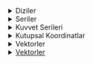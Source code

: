 <details > <summary>Diziler</summary>

* ***<h4>Donem Hak. Bilg.</h4>***
    * diziler olmadan seriler olmaz.
    * kuvvet serileri cok onemli.
    * kisa baslik: parametrik denklemler.
    * Kutupsal koord zormus.
    * vektorler cartcurt carpimlar filan. Uzayda dogrular uzerinde duracagiz.
    * vektor degerli mat1e dayali.
    * cok degiskenli fonklar uzun soluklu. farkli ve zormus.
        * limit turev cartcurt mat1 iste.
    * katli integreler. araliklari kartezyen carpimlari zartzurt. dikdortgen veren integraller vs. hacim ve alan hesaplari
    * Kaynak ayni.

----------

* ***<h4>Sonsuz Dizi</h4>***

    * ***Tanim:** pozitif dogal sayilar uzerinde tanimlanmis fonk.*
    \[b_{n}=\frac{1}{n-1} \Longrightarrow \left\{b_{n}\right\}_{n=2}^{\infty} = \left\{1, \frac{1}{2}, \frac{1}{3}, \ldots, \frac{1}{n-1}, \ldots \right\}\]
    $$b_{n}=\frac{1}{n-1}\ \ \Longrightarrow\ \ \left\{b_{n}\right\}_{n=2}^{\infty}=\left\{1,\frac{1}{2},\frac{1}{3},\cdot\cdot\cdot,\frac{1}{n-1},\ \cdot\cdot\cdot\right\}$$

    * Dizinin butun elemanlari bir sayidan kucukse **ustten sinirli**.
        tam tersi ise **alttan sinirli**. ikisi de soz konusu ise **sinirli** denir.

    * **dizilerin yakinsakligi:** sonsuza limiti alinir ve ona gore yakinsakligi hespalanir. 0'e yaklasir cartcurt.
    * *latex*

    * **dizinin tekligi:** limiti varsa tektir.
    * **yakinsakligi:** limit varsa yakinsaktir. ( limit yok demek +-sonsuz ya da sureksiz demek )

    * ### Onemli limitler: 
        $$r>0\;\mathrm{ise,}\;\;\;\;\operatorname*{lim}_{n\to\infty}r^{1/n}\stackrel{}{=}\;1\;$$
        $$r > 1 \text{ise,}\;\;\;\;\lim_{n \to \infty} r^n = \infty$$
        $$|r| < 1 \text{ise,}\;\;\;\;\lim_{n \to \infty} r^n = 0$$
        $$\lim_{n \to \infty}\;\left(\sqrt[n]{n}\right) = 1 $$

    * **Limit teoremleri**:
        * dizinin limitini alinirken diziyi fonksiyon gibi dusunup onun limiti alinir. ( istisna var )
        * usttekinin tersi dogru degil. Diziden fonka gecemeyiz.
    * **Yakinsak iki dizinin toplami ve farki yakinsak.** ( bi zahmet ). iraksakta dogru degildir.
        *Asagidaki ornek iki iraksak fonkun topalmi yakinsak oldugnu gosterir*
       $$\lim_{n \to \infty} (a_n - b_n) = \lim_{n \to \infty} \left(\sqrt{n^2 + 2n} - n\right) = \lim_{n \to \infty} \frac{2n}{\sqrt{n^2 + 2n} + n} = 1$$


    * **Diziler sikistirma kurali.**
        $$\operatorname*{lim}_{n\rightarrow\infty}\frac{n!}{n^{n}}\ =\ 0 \;\;\;\text{gosterelim,}$$
        $$n\geq1\;\;\;\;\mathrm{icin}\;\;n=\;1\cdot2\cdot3\cdot\cdot n\;<\;1\cdot\,\ldots n\cdot\cdot n\;=\;n^{n-1}$$
        $$0\,<\,{\frac{n!}{n^{n}}}\,<\,{\frac{n^{n-1}}{n^{n}}}\,=\,{\frac{1}{n}}$$
        $${n\rightarrow\infty} \text{ durumunda,}$$
        $$\lim_{n \to \infty} \frac{n!}{n^n} = 0$$
    * **icine alma kurali:** fonk surekliyse icine limit alinabilir. ( triglar loglar vs. )
----------

* Monoton Diziler: daima artan veya azalan dizilere denir. an - an+1 ya da turevi alinir.

</details>




<details > <summary>Seriler</summary>

* ***<h4>Sonsuz Seriler.</h4>***

* Bir dizinin terimlerinin toplamidir. 
    $$\Large \sum_{k=1}^{\infty} a_k = a_1 + a_2 + \cdots + a_n + \cdots$$
    * Bu toplami bir terimda sonlandirirsak artik elimizde yepyeni bir dizi olmus olur. ( kismi toplamlar dizisi. ) 
    * Bu dizinin karakteri de serinin karakterini de verecek.
    * Kismi toplamlar dizisinin limiti varsa yakinsak oldugu soylenir. Ve toplami bulunabilir.

* Seri, bir dizinin toplami.

* Karakteri irksagi ve yakinsakligi.
* Sonsuz toplam yerine sonlu toplam yapip yorum yapacagiz.
* Kismi toplamlar dizisi bir limite sahipse yakinsak.
* Yakinsak bir serinin toplami farki yakinsaktir.
* Yakinsak bir serinin bir sayiyla carpimi yakinsaktir.

* Teleskopik seri: Bu yontem ozellikle ardisik gelenler icin kullanilir.
$$\Large \sum_{k=1}^{\infty} (a_{k-1} - a_k) = a_0 - \lim_{n \to \infty} a_n$$

----------

$$\Large \sum (a_{k})$$
$$\Large \text{serisi yakinsak ise}$$
$$\Large \lim_{k \to \infty} a_k = 0$$

Bu teoremin tersi dogru degildir. Yani, bir dizinin limiti 0 ise ondan olusan bir seri yakinsak olabildigi
gibi iraksak da olabilir.

***NOT:*** *Bir serinin genel teriminin limiti mevcut ise ve 0 degilse o dizi `iraksaktir`. 
0 cikarsa bir test uygulayip durumu degerlendirecegiz.*

----------
### Harmonik ve Geometrik  Seri
* HARMONIK SERI IRAKSAKTIR !!
* Harmonik serileri iraksaktir. Payin derecesi paydanin derecesinden 1 kucuk olan serilere harmonik seri denir.

$$\Large \sum_{k=1}^{\infty} \frac{1}{k} = 1 + \frac{1}{2} + \frac{1}{3} + \ldots$$

* Geometrik seri sinavda her zaman cikar.
* Geometrik serinin ilk teriminin r'nin kuvveti 0 olacak. Olmazsa ona gore ayarlariz.

$$\Large \sum_{k=1}^{\infty} ar^{k-1} = a + ar + ar^2 + \ldots$$

* `|r| < 1` iken `a/(1-r)` sayisina *yakinsar*, `|r| >= 1` ise *iraksar.*


----------
### Integral testi
* Surekli azalan ve pozitif bir fonk icin kullanilir.
* Importoper integralin bir sayi ise o sayi serinin toplamini ifade etmez. Sadece serinin karakterini belirler.
* Bir serinin impropern integralinin karakteri ve kendisnin karakteri aynidir.
----------
### p-serisi
* p pozitif bir reel sayi olmakla beraber,
$$\Large \sum_{k=1}^{\infty} \frac{1}{k^p} = 1 + \frac{1}{2^p} + \frac{1}{3^p} + \ldots$$
* p 1den buyuk oldugu zaman sadece yakinsaktir.

----------
### Mukayese Testi
* Eger bir serinin genel terimini baska bir serinin genel terimiyle mukayese edebiliyorsaniz ve o serinin 
karakterini biliyorsaniz mukayese testi elverislidir.
* Orjinial serimiz `a_k` olsun obur serimiz ise `b_k` olsun. 
    * Eger `a_k` nin butun terimleri `b_k` ninkinden **kucuk** kaliyorsa ve `b_k` serisinin karakteri yakinsaksa `a_k` da yakinsaktir.
    * Eger `a_k` nin butun terimleri `b_k` ninkinden **buyuk** kaliyorsa ve `b_k` serisinin karakteri iraksaksa `a_k` da iraksaktir.

***Limit Mukayese Testi:*** 

   * $$\lim_{{k \to \infty}} \frac{a_k}{b_k} = L$$ 
   * Eger `L > 0` ise her iki seri de yakinsar ya da iraksar.
   * Eger `L = 0` ise ve `b_k` yakinsak ise, `a_k` serisi de yakinsaktir.
   * Eger `L = sonsuz` ise ve `b_k` iraksak ise, `a_k` serisi de iraksaktir.

----------
### Alterne Serilerde Yakinsaklik:

* Bir alterne serinin multak degerini alinca `(-1)^n` terimi kalkar. Bu durumda, `a_n` kalir ve bu seri de yakinsak ise `mutlak yakinsak` denir.
* Ustteki teset basarisiz ise ve alttak sartlari sagliyorsa:
    * Seri azalandir.
    * Serinin her bir eleman pozitiftir.
    * Genel terim limiti 0dir.  
`sartli yakinsaktir.`

</details>


<details > <summary>Kuvvet Serileri</summary>

* $$\Large \sum a_k  x^k$$
dizisi icin sifirdan farkli `c` sayisi icin yakinsak ise
$$\Large |x| < |c|$$
saglayan butun x'ler icin yakinsaktir.

----------

### Yakinsaklik yaricapi ve araligi:

$$\Large \rho = \lim_{k \to \infty} \left| \frac{a_k}{a_{k+1}} \right|$$
$$\Large \rho = 0 \;\;\;, \;\;\; \Large{x = x_0} \;\;\;\small\text{  icin yakinsar }$$
$$\Large \rho = c \;\;\;, \;\;\; \Large{|x| < |c|} \;\;\;\small\text{  icin yakinsar }$$
$$\Large \rho = \infty \;\;\;, \;\;\; \Large{x = R} \;\;\;\small\text{  icin yakinsar }$$

* bulunan araliklarin uc noktalari ayrica kontrol edilmelidir.

----------

###  Kuvvet serileri ve fonksiyonlar.
$$\Large \frac{1}{1-x} = \sum_{x=1}^{\infty} x^k \;\;\;\; \small{|x|<1} $$
* verilen denklemi bu formata gore ayarlayip geometrik serinin ozelliklerinden faydalanacagiz.
`NOT: Bir serinin p gibi bir yakinsaklik yaricapina sahipse, bu fonksiyonun turevi de integrali de ayni p'ye sahiptir. ( aralik degisebilir )

----------

###  Serinin Turevi ve integrali.
* Her ne kadar bir serinin yakinsadigi aralik turev veya integral alininca degismese de uc noktalar kontrol edilmelidir.

</details>


<details > <summary>Kutupsal Koordinatlar</summary>

* `cos` iceren kardoitler `kutup eksenine`, yani x-ekseni, gore simetriktirler.
* `sin` iceren kardoitler `normal eksene`, yani y-ekseni, gore simetriktirler.
* Bazi kesisim noktalari denklemden gorulemedigi icin gradige bakarak daha iyi yorum yapabiliriz.
$$ x = r \cos(\theta) \;\;\;\;\; y = r \sin(\theta)$$
* Ustteki formulu kullanrak bir egrinin kutupsal koordinattaki egimini bulabilecegiz. bu da kesisen noktalari
ogrenmekte epeyce faydali olacaktir.

----------

$$ A = \int_{\alpha}^{\beta} \frac{1}{2} [f(\theta)]^2 d\theta$$
* Ustteki formulu kullanip kutbu bakis acisina alarak alan hesabi yapacagiz. 

----------

$$ L = \int_{\alpha}^{\beta} \sqrt{ [f(\theta)]^2 + [f^\prime(\theta)]^2 } \;d\theta$$
* Ustteki formulu kullanip kutupsal koordinatlarda olan bir yayin uzunulugunu bulacagiz.

</details>


<details > <summary>Vektorler</summary>

`Konum Vektoru:' Orjinden baslayip belli bir yere kadar giden vekotre konum vektoru denir.

`Paralel Vektorler:` 
$$ a = \lambda b $$

<p><a href="https://yildiz-edu-tr.zoom.us/rec/play/UMUkdaUcGyTB98MaezSidkn4llk_gAt5ltZDwTSUZAwS5aMR_REp8rXKqRye0htqP2haMM0OB9iYiyTh.Fm4ccCO7xlspp1Sw"/> click me</p>
`02:32:42 / 02:54:55`

</details>


<details > <summary>Vektorler</summary>

### Uzayda Dogrular

$$ \bold{r} = x \bold{i} + y \bold{j} + z \bold{k} $$
$$ x = x_0 + at \;\;\;\; y = y_0 + bt \;\;\;\; z = z_0 + ct $$
$$ \bold{v} = a \bold{i} + b \bold{j} + c \bold{k} $$

* `v` ile gosterilen vektor bizim icin cok onemlidir.
* Eger iki dogru birbirinin paraleli ise bu `yon vektorlerinin` paralel oldugunu gosterir.
* ustte verilen `a, b ve c` nin herhangi birisinin 0 olmasi durumunda denklem `simetrik olamaz`.
* Bunlardan herhangi birisinin 0 gelmesi durumunda tabana 0 yazmayacagiz. Tavani 0'a esitleyeceigiz. Bu durum
bizi `0/0` tanimsizligina goturur.

### Duzlemler

* Sunu hayal edelim, elimizde iki nokta var: `p` ve `p_0`. Bu iki noktayi birlestirerek bir vektor cizelim.
* Cizilen bu vektor oyle bir `n` vektoruyle noktasal carpilsin ki sonuc `0` versin.
* Bu `n` vektorune `normal vektor` adini verecegiz.
$$ \bold{n} = a\bold{i} + b\bold{j} + c\bold{k} $$
$$ a(x-x_0) + b(y-y_0) + c(z-z_0) = 0 $$ 
$$ ax + by + cz + d = 0 $$ 
* Nasil dogrularda **`v`** degeri cok onemli ise duzlemlerde normal dogru da **`n`** o kadar da onemli.
* Eger iki duzlemin normal dogrulari birbirine dikse, `n_1 . n_2 = 0` ise bo iki duzelem birbirine diktir.
* Eger iki duzlemin normal dogrulari paralelse , `n_1 X n_2 = 0` ise bo iki duzelem birbirine paraleldir.

$$ cos \theta = \frac{ \bold{n_1} . \bold{n_2} }{ ||n_1|| \; ||n_2||} $$
* ustteki formulun yardimiyla aradaki aciyi bulabiliriz.

* Eger bir dogrunun yonlu vektoru **`v`** ve bir duzlemin **`n`** normal dogrusu birbirine dikse o `dogru` ve `duzlem`
biribirine `paraleldir`.

* Eger bir dogrunun yonlu vektoru **`v`** ve bir duzlemin **`n`** normal dogrusu birbirine paralelse o `dogru` ve `duzlem`
biribirine `diktir`.

* Bir dogru boyunca kesisen duzlemler ailesine `duzlemler demeti` denir. Duzlemlerin genel terimleri 0 esitlenir.
ve birisi bir katsayi ile carpilip digeri ile toplanir.

* `Birlikte` turevleri sifir olmayan egriye duzgun egri denir.

$$ L = \int_{a}^{b} \{ [x'(t)]^2 + [y'(t)]^2 + [z'(t)]^2 \}^\frac{1}{2}dt $$
* Ustteki formul yardimiyla `yay uzunlugunu` bulabilecegiz.

</details>
